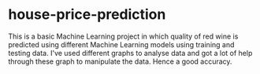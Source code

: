 # house-price-prediction

This is a basic Machine Learning project in which quality of red wine is predicted using different Machine Learning models using training and testing data.
I've used different graphs to analyse data and got a lot of help through these graph to manipulate the data. Hence a good accuracy.
